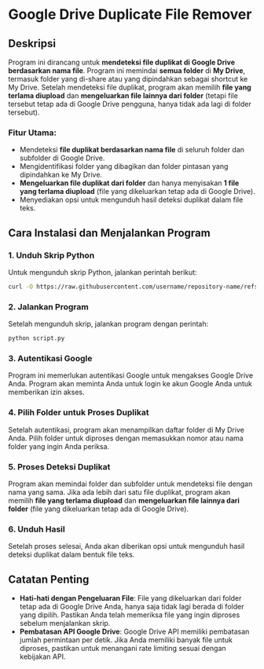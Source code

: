 # Google Drive Duplicate File Remover

## Deskripsi
Program ini dirancang untuk **mendeteksi file duplikat di Google Drive berdasarkan nama file**. Program ini memindai **semua folder** di **My Drive**, termasuk folder yang di-share atau yang dipindahkan sebagai shortcut ke My Drive. Setelah mendeteksi file duplikat, program akan memilih **file yang terlama diupload** dan **mengeluarkan file lainnya dari folder** (tetapi file tersebut tetap ada di Google Drive pengguna, hanya tidak ada lagi di folder tersebut).

### Fitur Utama:
- Mendeteksi **file duplikat berdasarkan nama file** di seluruh folder dan subfolder di Google Drive.
- Mengidentifikasi folder yang dibagikan dan folder pintasan yang dipindahkan ke My Drive.
- **Mengeluarkan file duplikat dari folder** dan hanya menyisakan **1 file yang terlama diupload** (file yang dikeluarkan tetap ada di Google Drive).
- Menyediakan opsi untuk mengunduh hasil deteksi duplikat dalam file teks.

## Cara Instalasi dan Menjalankan Program

### 1. Unduh Skrip Python
Untuk mengunduh skrip Python, jalankan perintah berikut:
```bash
curl -O https://raw.githubusercontent.com/username/repository-name/refs/heads/main/script.py
```

### 2. Jalankan Program
Setelah mengunduh skrip, jalankan program dengan perintah:
```bash
python script.py
```

### 3. Autentikasi Google
Program ini memerlukan autentikasi Google untuk mengakses Google Drive Anda. Program akan meminta Anda untuk login ke akun Google Anda untuk memberikan izin akses.

### 4. Pilih Folder untuk Proses Duplikat
Setelah autentikasi, program akan menampilkan daftar folder di My Drive Anda. Pilih folder untuk diproses dengan memasukkan nomor atau nama folder yang ingin Anda periksa.

### 5. Proses Deteksi Duplikat
Program akan memindai folder dan subfolder untuk mendeteksi file dengan nama yang sama. Jika ada lebih dari satu file duplikat, program akan memilih **file yang terlama diupload** dan **mengeluarkan file lainnya dari folder** (file yang dikeluarkan tetap ada di Google Drive).

### 6. Unduh Hasil
Setelah proses selesai, Anda akan diberikan opsi untuk mengunduh hasil deteksi duplikat dalam bentuk file teks.

## Catatan Penting
- **Hati-hati dengan Pengeluaran File**: File yang dikeluarkan dari folder tetap ada di Google Drive Anda, hanya saja tidak lagi berada di folder yang dipilih. Pastikan Anda telah memeriksa file yang ingin diproses sebelum menjalankan skrip.
- **Pembatasan API Google Drive**: Google Drive API memiliki pembatasan jumlah permintaan per detik. Jika Anda memiliki banyak file untuk diproses, pastikan untuk menangani rate limiting sesuai dengan kebijakan API.
